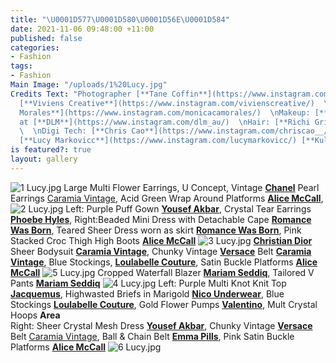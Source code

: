 ```yaml
---
title: "\U0001D577\U0001D580\U0001D56E\U0001D584"
date: 2021-11-06 09:48:00 +11:00
published: false
categories:
- Fashion
tags:
- Fashion
Main Image: "/uploads/1%20Lucy.jpg"
Credits Text: "Photographer [**Tane Coffin**](https://www.instagram.com/tanecoffin/),
  [**Viviens Creative**](https://www.instagram.com/vivienscreative/)  \nStylist: [**Monica
  Morales**](https://www.instagram.com/monicacamorales/)  \nMakeup: [**Mikele Simone**](https://www.instagram.com/mikelesimonebeauty/)
  at [**DLM**](https://www.instagram.com/dlm_au/)  \nHair: [**Richi Grisillio**](https://www.instagram.com/richi_grisillo/)
  \  \nDigi Tech: [**Chris Cao**](https://www.instagram.com/chriscao__/)   \n\n\nModel:
  [**Lucy Markovicc**](https://www.instagram.com/lucymarkovicc/) [**Kult Australia**](https://www.instagram.com/kultaustralia/)\n\n\n\n"
is featured?: true
layout: gallery
---
```


![1 Lucy.jpg](/uploads/1%20Lucy.jpg)
Large Multi Flower Earrings, U Concept,
Vintage [**Chanel**](https://www.instagram.com/chanelofficial/?hl=en) Pearl Earrings [Caramia Vintage](https://www.instagram.com/caramiavintage/),
Acid Green Wrap Around Platforms [**Alice McCall**](https://www.instagram.com/alicemccallptyltd/),
![2 Lucy.jpg](/uploads/2%20Lucy.jpg)
Left: Purple Puff Gown [**Yousef Akbar**](https://www.instagram.com/yousefakbarofficial/),
Crystal Tear Earrings [**Phoebe Hyles**](https://www.instagram.com/phoebehyles/), 
Right:Beaded Mini Dress with Detachable Cape [**Romance Was Born**](https://www.instagram.com/romancewasborn/?hl=en),
Teared Sheer Dress worn as skirt [**Romance Was Born**](https://www.instagram.com/romancewasborn/?hl=en),
Pink Stacked Croc Thigh High Boots [**Alice McCall**](https://www.instagram.com/alicemccallptyltd/)
![3 Lucy.jpg](/uploads/3%20Lucy.jpg)
[**Christian Dior**](https://www.instagram.com/dior/#) Sheer Bodysuit [**Caramia Vintage**](https://www.instagram.com/caramiavintage/),
Chunky Vintage [**Versace**](https://www.instagram.com/versace/) Belt [**Caramia Vintage**](https://www.instagram.com/caramiavintage/),
Blue Stockings, [**Loulabelle Couture**](https://www.instagram.com/loulabellecouture/),
Satin Buckle Platforms [**Alice McCall**](https://www.instagram.com/alicemccallptyltd/)
![5 Lucy.jpg](/uploads/5%20Lucy.jpg)
Cropped Waterfall Blazer [**Mariam Seddiq**](https://www.instagram.com/mariamseddiq/),
Tailored V Pants [**Mariam Seddiq**](https://www.instagram.com/mariamseddiq/)
![4 Lucy.jpg](/uploads/4%20Lucy.jpg)
Left: Purple Multi Knot Knit Top [**Jacquemus**](https://www.instagram.com/jacquemus/),
Highwasted Briefs in Marigold [**Nico Underwear**](https://www.instagram.com/nicounderwear/),
Blue Stockings [**Loulabelle Couture**](https://www.instagram.com/loulabellecouture/),
Gold Flower Pumps [**Valentino**](https://www.instagram.com/maisonvalentino/),
Mult Crystal Hoops **Area**  
Right: Sheer Crystal Mesh Dress [**Yousef Akbar**](https://www.instagram.com/yousefakbarofficial/),
Chunky Vintage [**Versace**](https://www.instagram.com/versace/) Belt [Caramia Vintage](https://www.instagram.com/caramiavintage/),
Ball & Chain Belt [**Emma Pills**](https://shopemmapills.com/),
Pink Satin Buckle Platforms [**Alice McCall**](https://www.instagram.com/alicemccallptyltd/)
![6 Lucy.jpg](/uploads/6%20Lucy.jpg)

